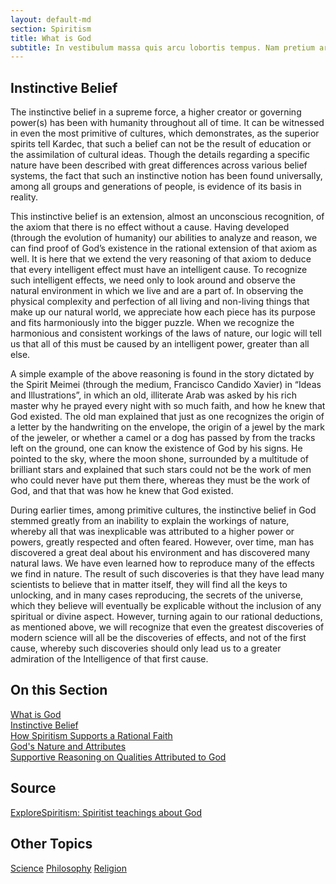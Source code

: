 ```yaml
---
layout: default-md
section: Spiritism
title: What is God
subtitle: In vestibulum massa quis arcu lobortis tempus. Nam pretium arcu in odio vulputate luctus.
---
```


## Instinctive Belief

The instinctive belief in a supreme force, a higher creator or governing power(s) has been with humanity throughout all of time. It can be witnessed in even the most primitive of cultures, which demonstrates, as the superior spirits tell Kardec, that such a belief can not be the result of education or the assimilation of cultural ideas.  Though the details regarding a specific nature have been described with great differences across various belief systems, the fact that such an instinctive notion has been found universally, among all groups and generations of people, is evidence of its basis in reality.

This instinctive belief is an extension, almost an unconscious recognition, of the axiom that there is no effect without a cause.  Having developed (through the evolution of humanity) our abilities to analyze and reason, we can find proof of God’s existence in the rational extension of that axiom as well.  It is here that we extend the very reasoning of that axiom to deduce that every intelligent effect must have an intelligent cause.   To recognize such intelligent effects, we need only to look around and observe the natural environment in which we live and are a part of.  In observing the physical complexity and perfection of all living and non-living things that make up our natural world, we appreciate how each piece has its purpose and fits harmoniously into the bigger puzzle.  When we recognize the harmonious and consistent workings of the laws of nature, our logic will tell us that all of this must be caused by an intelligent power, greater than all else. 

A simple example of the above reasoning is found in the story dictated by the Spirit Meimei (through the medium, Francisco Candido Xavier) in “Ideas and Illustrations”,  in which an old, illiterate Arab was asked by his rich master why he prayed every night with so much faith, and how he knew that God existed.  The old man explained that just as one recognizes the origin of a letter by the handwriting on the envelope, the origin of a jewel by the mark of the jeweler, or whether a camel or a dog has passed by from the tracks left on the ground, one can know the existence of God by his signs.   He pointed to the sky, where the moon shone, surrounded by a multitude of brilliant stars and explained that such stars could not be the work of men who could never have put them there, whereas they must be the work of God, and that that was how he knew that God existed.

During earlier times, among primitive cultures, the instinctive belief in God stemmed greatly from an inability to explain the workings of nature, whereby all that was inexplicable was attributed to a higher power or powers, greatly respected and often feared.  However, over time, man has discovered a great deal about his environment and has discovered many natural laws.  We have even learned how to reproduce many of the effects we find in nature.  The result of such discoveries is that they have lead many scientists to believe that in matter itself, they will find all the keys to unlocking, and in many cases reproducing, the secrets of the universe, which they believe will eventually be explicable without the inclusion of any spiritual or divine aspect.  However, turning again to our rational deductions, as mentioned above, we will recognize that even the greatest discoveries of modern science will all be the discoveries of effects, and not of the first cause, whereby such discoveries should only lead us to a greater admiration of the Intelligence of that first cause.  

## On this Section
[What is God](/.)  
[Instinctive Belief](instinctive-belief)  
[How Spiritism Supports a Rational Faith](rational-faith)  
[God's Nature and Attributes](nature)  
[Supportive Reasoning on Qualities Attributed to God](attributes)  
 


## Source
[ExploreSpiritism: Spiritist teachings about God](//www.explorespiritism.com/religiongod_what%20is%20god.htm)


## Other Topics
<a href="/spiritism/science/" class="button">Science</a>
<a href="/spiritism/philosophy/" class="button">Philosophy</a>
<a href="/spiritism/religion/" class="button">Religion</a>
